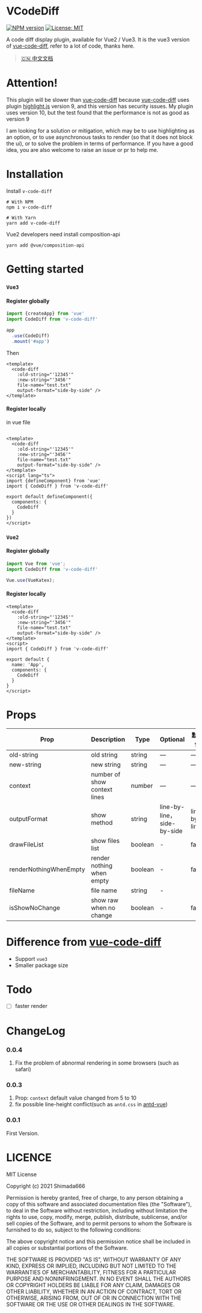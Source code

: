 # VCodeDiff

[![NPM version](https://img.shields.io/npm/v/v-code-diff.svg?style=flat)](https://www.npmjs.com/package/v-code-diff) [![License: MIT](https://img.shields.io/badge/License-MIT-yellow.svg)](https://opensource.org/licenses/MIT)

A code diff display plugin, available for Vue2 / Vue3.
It is the vue3 version of [vue-code-diff](https://github.com/ddchef/vue-code-diff), refer to a lot of code, thanks here.

> [🇨🇳 中文文档](./README-zh.md)

# Attention!
This plugin will be slower than [vue-code-diff](https://github.com/ddchef/vue-code-diff) because [vue-code-diff](https://github.com/ddchef/vue-code-diff) uses plugin [highlight.js](https://github.com/highlightjs/highlight.js) version 9, and this version has security issues. My plugin uses version 10, but the test found that the performance is not as good as version 9

I am looking for a solution or mitigation, which may be to use highlighting as an option, or to use asynchronous tasks to render (so that it does not block the ui), or to solve the problem in terms of performance. If you have a good idea, you are also welcome to raise an issue or pr to help me.

# Installation

Install `v-code-diff`

```shell
# With NPM
npm i v-code-diff

# With Yarn
yarn add v-code-diff
```

Vue2 developers need install composition-api

```shell
yarn add @vue/composition-api
```

# Getting started

### `Vue3`

#### Register globally

```ts
import {createApp} from 'vue'
import CodeDiff from 'v-code-diff'

app
  .use(CodeDiff)
  .mount('#app')
```

Then

```vue
<template>
  <code-diff
    :old-string="'12345'"
    :new-string="'3456'"
    file-name="test.txt"
    output-format="side-by-side" />
</template>
```

#### Register locally

in vue file

```vue

<template>
  <code-diff
    :old-string="'12345'"
    :new-string="'3456'"
    file-name="test.txt"
    output-format="side-by-side" />
</template>
<script lang="ts">
import {defineComponent} from 'vue'
import { CodeDiff } from 'v-code-diff'

export default defineComponent({
  components: {
    CodeDiff
  }
})
</script>

```

### `Vue2`

#### Register globally

```ts
import Vue from 'vue';
import CodeDiff from 'v-code-diff'

Vue.use(VueKatex);
```

#### Register locally

```vue
<template>
  <code-diff
    :old-string="'12345'"
    :new-string="'3456'"
    file-name="test.txt"
    output-format="side-by-side" />
</template>
<script>
import { CodeDiff } from 'v-code-diff'

export default {
  name: 'App',
  components: {
    CodeDiff
  }
}
</script>
```

# Props

| Prop      | Description    | Type      | Optional       | 默认值   |
|---------- |-------- |---------- |-------------  |-------- |
| old-string| old string | string  |   —    |    —     |
| new-string| new string| string  |   —    |    —     |
| context| number of show context lines | number  |   —    |    —     |
| outputFormat| show method | string  |   line-by-line，side-by-side    |    line-by-line     |
| drawFileList | show files list | boolean | - | false |
| renderNothingWhenEmpty | render nothing when empty | boolean | - | false |
| fileName | file name | string | - |  |
| isShowNoChange | show raw when no change | boolean | - | false |

# Difference from [vue-code-diff](https://github.com/ddchef/vue-code-diff)

* Support `vue3`
* Smaller package size

# Todo
-[ ] faster render

# ChangeLog

### 0.0.4
1. Fix the problem of abnormal rendering in some browsers (such as safari)
### 0.0.3
1. Prop: `context` default value changed from 5 to 10
2. fix possible line-height conflict(such as `antd.css` in [antd-vue](https://github.com/vueComponent/ant-design-vue))
### 0.0.1
First Version.  


# LICENCE

MIT License

Copyright (c) 2021 Shimada666

Permission is hereby granted, free of charge, to any person obtaining a copy of this software and associated
documentation files (the "Software"), to deal in the Software without restriction, including without limitation the
rights to use, copy, modify, merge, publish, distribute, sublicense, and/or sell copies of the Software, and to permit
persons to whom the Software is furnished to do so, subject to the following conditions:

The above copyright notice and this permission notice shall be included in all copies or substantial portions of the
Software.

THE SOFTWARE IS PROVIDED "AS IS", WITHOUT WARRANTY OF ANY KIND, EXPRESS OR IMPLIED, INCLUDING BUT NOT LIMITED TO THE
WARRANTIES OF MERCHANTABILITY, FITNESS FOR A PARTICULAR PURPOSE AND NONINFRINGEMENT. IN NO EVENT SHALL THE AUTHORS OR
COPYRIGHT HOLDERS BE LIABLE FOR ANY CLAIM, DAMAGES OR OTHER LIABILITY, WHETHER IN AN ACTION OF CONTRACT, TORT OR
OTHERWISE, ARISING FROM, OUT OF OR IN CONNECTION WITH THE SOFTWARE OR THE USE OR OTHER DEALINGS IN THE SOFTWARE.
